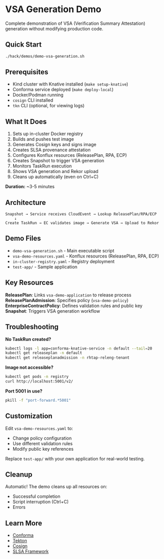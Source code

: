 # VSA Generation Demo

Complete demonstration of VSA (Verification Summary Attestation) generation without modifying production code.

## Quick Start

```bash
./hack/demos/demo-vsa-generation.sh
```

## Prerequisites

- Kind cluster with Knative installed (`make setup-knative`)
- Conforma service deployed (`make deploy-local`)
- Docker/Podman running
- `cosign` CLI installed
- `tkn` CLI (optional, for viewing logs)

## What It Does

1. Sets up in-cluster Docker registry
2. Builds and pushes test image
3. Generates Cosign keys and signs image
4. Creates SLSA provenance attestation
5. Configures Konflux resources (ReleasePlan, RPA, ECP)
6. Creates Snapshot to trigger VSA generation
7. Monitors TaskRun execution
8. Shows VSA generation and Rekor upload
9. Cleans up automatically (even on Ctrl+C)

**Duration:** ~3-5 minutes

## Architecture

```
Snapshot → Service receives CloudEvent → Lookup ReleasePlan/RPA/ECP
    ↓
Create TaskRun → EC validates image → Generate VSA → Upload to Rekor
```

## Demo Files

- `demo-vsa-generation.sh` - Main executable script
- `vsa-demo-resources.yaml` - Konflux resources (ReleasePlan, RPA, ECP)
- `in-cluster-registry.yaml` - Registry deployment
- `test-app/` - Sample application

## Key Resources

**ReleasePlan**: Links `vsa-demo-application` to release process  
**ReleasePlanAdmission**: Specifies policy (`vsa-demo-policy`)  
**EnterpriseContractPolicy**: Defines validation rules and public key  
**Snapshot**: Triggers VSA generation workflow

## Troubleshooting

**No TaskRun created?**
```bash
kubectl logs -l app=conforma-knative-service -n default --tail=20
kubectl get releaseplan -n default
kubectl get releaseplanadmission -n rhtap-releng-tenant
```

**Image not accessible?**
```bash
kubectl get pods -n registry
curl http://localhost:5001/v2/
```

**Port 5001 in use?**
```bash
pkill -f "port-forward.*5001"
```

## Customization

Edit `vsa-demo-resources.yaml` to:
- Change policy configuration
- Use different validation rules
- Modify public key references

Replace `test-app/` with your own application for real-world testing.

## Cleanup

Automatic! The demo cleans up all resources on:
- Successful completion
- Script interruption (Ctrl+C)  
- Errors

## Learn More

- [Conforma](https://conforma.dev/)
- [Tekton](https://tekton.dev/)
- [Cosign](https://docs.sigstore.dev/cosign/)
- [SLSA Framework](https://slsa.dev/)
